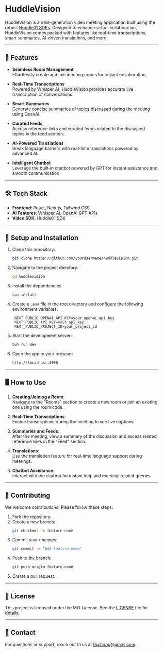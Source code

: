 # HuddleVision

HuddleVision is a next-generation video meeting application built using the robust [Huddle01 SDKs](https://www.huddle01.com/). Designed to enhance virtual collaboration, HuddleVision comes packed with features like real-time transcriptions, smart summaries, AI-driven translations, and more.

---

## 🚀 Features

- **Seamless Room Management**  
  Effortlessly create and join meeting rooms for instant collaboration.

- **Real-Time Transcriptions**  
  Powered by Whisper AI, HuddleVision provides accurate live transcription of conversations.

- **Smart Summaries**  
  Generate concise summaries of topics discussed during the meeting using OpenAI.

- **Curated Feeds**  
  Access reference links and curated feeds related to the discussed topics in the feed section.

- **AI-Powered Translations**  
  Break language barriers with real-time translations powered by advanced AI.

- **Intelligent Chatbot**  
  Leverage the built-in chatbot powered by GPT for instant assistance and smooth communication.

---

## 🛠️ Tech Stack

- **Frontend**: React, Next.js, Tailwind CSS
- **AI Features**: Whisper AI, OpenAI GPT APIs
- **Video SDK**: Huddle01 SDK

---

## 🔧 Setup and Installation

1. Clone this repository:

   ```bash
   git clone https://github.com/yourusername/huddlevision.git
   ```

2. Navigate to the project directory:

   ```bash
   cd huddlevision
   ```

3. Install the dependencies:

   ```bash
   bun install
   ```

4. Create a `.env` file in the root directory and configure the following environment variables:

   ```env
    NEXT_PUBLIC_OPENAI_API_KEY=your_openai_api_key
    NEXT_PUBLIC_API_KEY=your_api_key
    NEXT_PUBLIC_PROJECT_ID=your_project_id
   ```

5. Start the development server:

   ```bash
   bun run dev
   ```

6. Open the app in your browser:
   ```
   http://localhost:3000
   ```

---

## 🖥️ How to Use

1. **Creating/Joining a Room**:  
   Navigate to the "Rooms" section to create a new room or join an existing one using the room code.

2. **Real-Time Transcriptions**:  
   Enable transcriptions during the meeting to see live captions.

3. **Summaries and Feeds**:  
   After the meeting, view a summary of the discussion and access related reference links in the "Feed" section.

4. **Translations**:  
   Use the translation feature for real-time language support during meetings.

5. **Chatbot Assistance**:  
   Interact with the chatbot for instant help and meeting-related queries.

---

## 🤝 Contributing

We welcome contributions! Please follow these steps:

1. Fork the repository.
2. Create a new branch:
   ```bash
   git checkout -b feature-name
   ```
3. Commit your changes:
   ```bash
   git commit -m "Add feature-name"
   ```
4. Push to the branch:
   ```bash
   git push origin feature-name
   ```
5. Create a pull request.

---

## 📝 License

This project is licensed under the MIT License. See the [LICENSE](LICENSE) file for details.

---

## 📧 Contact

For questions or support, reach out to us at [0xchirag@gmail.com](mailto:0xchirag@gmail.com).
